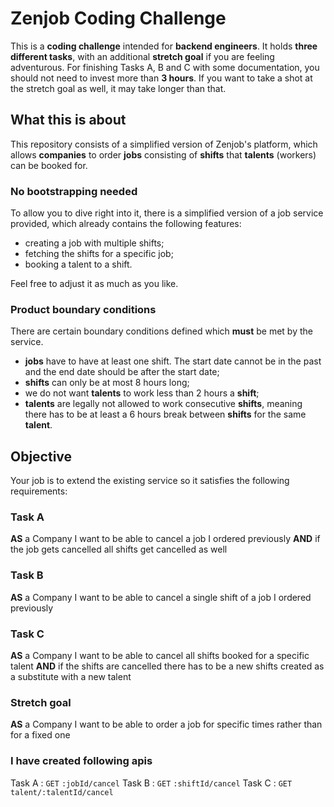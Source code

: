 # Zenjob Coding Challenge

This is a **coding challenge** intended for **backend engineers**. It holds **three different tasks**, with an additional **stretch goal** if you are feeling adventurous. For finishing Tasks A, B and C with some documentation, you should not need to invest more than **3 hours**. If you want to take a shot at the stretch goal as well, it may take longer than that.

## What this is about

This repository consists of a simplified version of Zenjob's platform, which allows **companies** to order **jobs** consisting of **shifts** that **talents** (workers) can be booked for.

### No bootstrapping needed

To allow you to dive right into it, there is a simplified version of a job service provided, which already contains the following features:

- creating a job with multiple shifts;
- fetching the shifts for a specific job;
- booking a talent to a shift.

Feel free to adjust it as much as you like.

### Product boundary conditions

There are certain boundary conditions defined which **must** be met by the service.

- **jobs** have to have at least one shift. The start date cannot be in the past and the end date should be after the start date;
- **shifts** can only be at most 8 hours long;
- we do not want **talents** to work less than 2 hours a **shift**;
- **talents** are legally not allowed to work consecutive **shifts**, meaning there has to be at least a 6 hours break between **shifts** for the same **talent**.

## Objective

Your job is to extend the existing service so it satisfies the following requirements:

### Task A

**AS** a Company
I want to be able to cancel a job I ordered previously
**AND** if the job gets cancelled all shifts get cancelled as well

### Task B

**AS** a Company
I want to be able to cancel a single shift of a job I ordered previously

### Task C

**AS** a Company
I want to be able to cancel all shifts booked for a specific talent
**AND** if the shifts are cancelled there has to be a new shifts created as a substitute with a new talent

### Stretch goal

**AS** a Company
I want to be able to order a job for specific times rather than for a fixed one

### I have created following apis

Task A : `GET` `:jobId/cancel`
Task B : `GET` `:shiftId/cancel`
Task C : `GET` `talent/:talentId/cancel`
